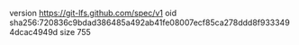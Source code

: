 version https://git-lfs.github.com/spec/v1
oid sha256:720836c9bdad386485a492ab41fe08007ecf85ca278ddd8f9333494dcac4949d
size 755
